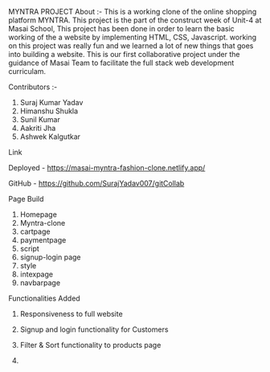 MYNTRA PROJECT
About :-
This is a working clone of the online shopping platform MYNTRA. This project is the part of the construct week of Unit-4 at Masai School, This project has been done in order to learn the basic working of the a website by implementing HTML, CSS, Javascript. working on this project was really fun and we learned a lot of new things that goes into building a website. This is our first collaborative project under the guidance of Masai Team to facilitate the full stack web development curriculam.

Contributors :-

1. Suraj Kumar Yadav
2. Himanshu Shukla
3. Sunil Kumar
4. Aakriti Jha
5. Ashwek Kalgutkar

Link

Deployed - https://masai-myntra-fashion-clone.netlify.app/

GitHub - https://github.com/SurajYadav007/gitCollab

Page Build 

1. Homepage
2. Myntra-clone
3. cartpage
4. paymentpage
5. script
6. signup-login page
7. style
8. intexpage
9. navbarpage

Functionalities Added

1. Responsiveness to full website

2. Signup and login functionality for Customers

3. Filter & Sort functionality to products page

4. 